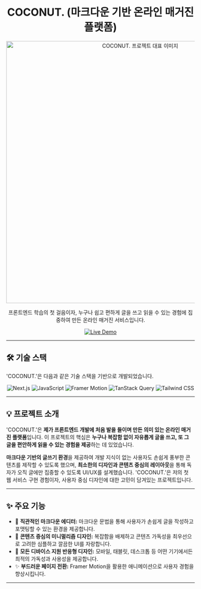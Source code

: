 
<div align="center">
  <h1>COCONUT. (마크다운 기반 온라인 매거진 플랫폼)</h1>
  <img src="https://ewqfysoxkdbxiitjyrgr.supabase.co/storage/v1/object/public/portfolio/Screenshot/coconut-screen1.png" alt="COCONUT. 프로젝트 대표 이미지" width="700px">
  <p>프론트엔드 학습의 첫 걸음이자, 누구나 쉽고 편하게 글을 쓰고 읽을 수 있는 경험에 집중하여 만든 온라인 매거진 서비스입니다.</p>
  
  <p>
    <a href="https://coconut-leejihyeons-projects.vercel.app/" target="_blank">
      <img src="https://img.shields.io/badge/Live%20Demo-1A2B3C?style=for-the-badge&logo=google-chrome&logoColor=white" alt="Live Demo">
    </a>
  </p>
</div>


---

## 🛠️ 기술 스택

'COCONUT.'은 다음과 같은 기술 스택을 기반으로 개발되었습니다.

<p align="center">
  <img src="https://img.shields.io/badge/Next.js-000000?style=for-the-badge&logo=next.js&logoColor=white" alt="Next.js" />
  <img src="https://img.shields.io/badge/JavaScript-F7DF1E?style=for-the-badge&logo=javascript&logoColor=black" alt="JavaScript" />
  <img src="https://img.shields.io/badge/Framer_Motion-0055FF?style=for-the-badge&logo=framer&logoColor=white" alt="Framer Motion" />
  <img src="https://img.shields.io/badge/TanStack_Query-FF4154?style=for-the-badge&logo=reactquery&logoColor=white" alt="TanStack Query" />
  <img src="https://img.shields.io/badge/Tailwind_CSS-06B6D4?style=for-the-badge&logo=tailwindcss&logoColor=white" alt="Tailwind CSS" />
  </p>

---

## 💡 프로젝트 소개

'COCONUT.'은 **제가 프론트엔드 개발에 처음 발을 들이며 만든 의미 있는 온라인 매거진 플랫폼**입니다. 이 프로젝트의 핵심은 **누구나 복잡함 없이 자유롭게 글을 쓰고, 또 그 글을 편안하게 읽을 수 있는 경험을 제공**하는 데 있었습니다.

**마크다운 기반의 글쓰기 환경**을 제공하여 개발 지식이 없는 사용자도 손쉽게 풍부한 콘텐츠를 제작할 수 있도록 했으며, **최소한의 디자인과 콘텐츠 중심의 레이아웃**을 통해 독자가 오직 글에만 집중할 수 있도록 UI/UX를 설계했습니다. 'COCONUT.'은 저의 첫 웹 서비스 구현 경험이자, 사용자 중심 디자인에 대한 고민이 담겨있는 프로젝트입니다.

---

## ✨ 주요 기능


* 📝 **직관적인 마크다운 에디터:** 마크다운 문법을 통해 사용자가 손쉽게 글을 작성하고 포맷팅할 수 있는 환경을 제공합니다.
* 📖 **콘텐츠 중심의 미니멀리즘 디자인:** 복잡함을 배제하고 콘텐츠 가독성을 최우선으로 고려한 심플하고 깔끔한 UI를 자랑합니다.
* 📱 **모든 디바이스 지원 반응형 디자인:** 모바일, 태블릿, 데스크톱 등 어떤 기기에서든 최적의 가독성과 사용성을 제공합니다.
* ✨ **부드러운 페이지 전환:** Framer Motion을 활용한 애니메이션으로 사용자 경험을 향상시킵니다.

---


